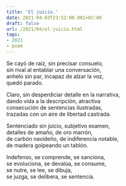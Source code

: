 ```yaml
---
title: 'El juicio.'
date: 2021-04-03T23:52:00.001+02:00
draft: false
url: /2021/04/el-juicio.html
tags: 
- 2021
- poem
---
```


Se cayó de raíz, sin precisar consuelo,  
sin rival al entablar una conversación,  
anhelo sin par, incapaz de alzar la voz,  
quedó parado.  

Claro, sin desperdiciar detalle en la narrativa,  
dando vida a la descripción, atractiva  
consecución de sentencias ilustradas,  
trazadas con un aire de libertad castrada.  

Sentenciado sin juicio, subjetivo examen,  
detalles de amaño, de oro marrón,  
de carbón navideño, de indiferencia notable,  
de madera golpeando un tablón.  

Indefenso, se comprende, se sanciona,  
se evoluciona, se devalúa, se consume,  
se nutre, se lee, se dibuja,  
se juzga, se delibera, se sentencia.  